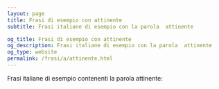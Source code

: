 ```yaml
---
layout: page
title: Frasi di esempio con attinente 
subtitle: Frasi italiane di esempio con la parola  attinente

og_title: Frasi di esempio con attinente 
og_description: Frasi italiane di esempio con la parola  attinente
og_type: website
permalink: /frasi/a/attinente.html
---
```


Frasi italiane di esempio contenenti la parola attinente:


